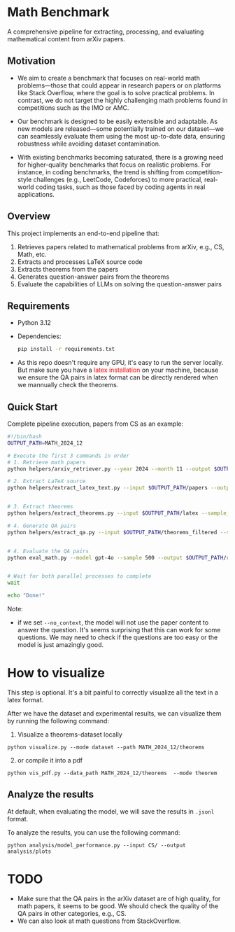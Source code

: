 # Math Benchmark

A comprehensive pipeline for extracting, processing, and evaluating mathematical content from arXiv papers.


## Motivation

- We aim to create a benchmark that focuses on real-world math problems—those that could appear in research papers or on platforms like Stack Overflow, where the goal is to solve practical problems. In contrast, we do not target the highly challenging math problems found in competitions such as the IMO or AMC.

- Our benchmark is designed to be easily extensible and adaptable. As new models are released—some potentially trained on our dataset—we can seamlessly evaluate them using the most up-to-date data, ensuring robustness while avoiding dataset contamination.

- With existing benchmarks becoming saturated, there is a growing need for higher-quality benchmarks that focus on realistic problems. For instance, in coding benchmarks, the trend is shifting from competition-style challenges (e.g., LeetCode, Codeforces) to more practical, real-world coding tasks, such as those faced by coding agents in real applications.


## Overview

This project implements an end-to-end pipeline that:
1. Retrieves papers related to mathematical problems from arXiv, e.g., CS, Math, etc.
2. Extracts and processes LaTeX source code
3. Extracts theorems from the papers
4. Generates question-answer pairs from the theorems
5. Evaluate the capabilities of LLMs on solving the question-answer pairs



## Requirements

- Python 3.12
- Dependencies:
  ```bash
  pip install -r requirements.txt
  ```

- As this repo doesn't require any GPU, it's easy to run the server locally. But make sure you have a    <span style="color:red">latex installation</span>  on your machine, because we ensure the QA pairs in latex format can be directly rendered when we mannually check the theorems.

## Quick Start

Complete pipeline execution, papers from CS as an example:

```bash
#!/bin/bash
OUTPUT_PATH=MATH_2024_12

# Execute the first 3 commands in order
# 1. Retrieve math papers
python helpers/arxiv_retriever.py --year 2024 --month 11 --output $OUTPUT_PATH/papers --max-results 500 --category math

# 2. Extract LaTeX source
python helpers/extract_latex_text.py --input $OUTPUT_PATH/papers --output $OUTPUT_PATH/latex


# 3. Extract theorems
python helpers/extract_theorems.py --input $OUTPUT_PATH/latex --sample_papers 100 --output $OUTPUT_PATH/theorems 

# 4. Generate QA pairs
python helpers/extract_qa.py --input $OUTPUT_PATH/theorems_filtered --sample_papers 20 --output $OUTPUT_PATH/qa_pairs 


# 4. Evaluate the QA pairs
python eval_math.py --model gpt-4o --sample 500 --output $OUTPUT_PATH/results  --verbose --dataset $OUTPUT_PATH/qa_pairs_filtered


# Wait for both parallel processes to complete
wait

echo "Done!"
```
Note: 

- if we set `--no_context`, the model will not use the paper content to answer the question. It's seems surprising that this can work for some questions. We may need to check if the questions are too easy or the model is just amazingly good.

# How to visualize

This step is optional. It's a bit painful to correctly visualize all the text in a latex format.

After we have the dataset and experimental results, we can visualize them by running the following command:

1. Visualize a theorems-dataset locally
```
python visualize.py --mode dataset --path MATH_2024_12/theorems
```

2. or compile it into a pdf
```
python vis_pdf.py --data_path MATH_2024_12/theorems  --mode theorem
```



##  Analyze the results

At default, when evaluating the model, we will save the results in `.jsonl` format.

To analyze the results, you can use the following command:
```
python analysis/model_performance.py --input CS/ --output analysis/plots
```



# TODO

- Make sure that the QA pairs in the arXiv dataset are of high quality, for math papers, it seems to be good. We should check the quality of the QA pairs in other categories, e.g., CS.
- We can also look at math questions from StackOverflow.